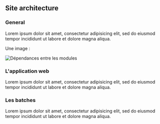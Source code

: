 ## Site architecture

### General

Lorem ipsum dolor sit amet, consectetur adipisicing elit,
sed do eiusmod tempor incididunt ut labore et dolore magna aliqua.


Une image :

![Dépendances entre les modules](img/dependances_modules.png)


### L'application web

Lorem ipsum dolor sit amet, consectetur adipisicing elit,
sed do eiusmod tempor incididunt ut labore et dolore magna aliqua.


### Les batches

Lorem ipsum dolor sit amet, consectetur adipisicing elit,
sed do eiusmod tempor incididunt ut labore et dolore magna aliqua.

